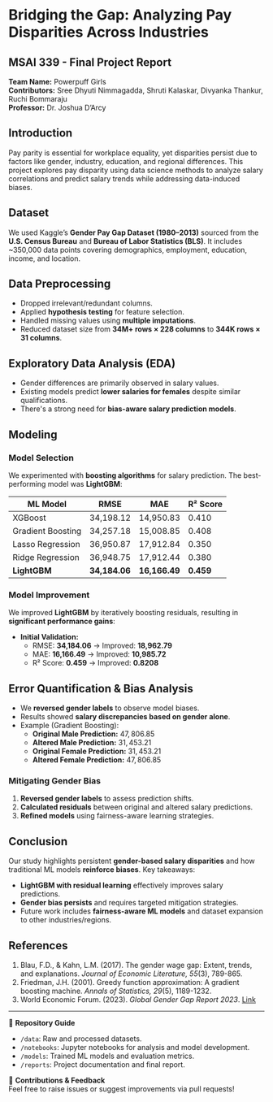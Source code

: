 # Bridging the Gap: Analyzing Pay Disparities Across Industries

## MSAI 339 - Final Project Report  
**Team Name:** Powerpuff Girls  
**Contributors:** Sree Dhyuti Nimmagadda, Shruti Kalaskar, Divyanka Thankur, Ruchi Bommaraju  
**Professor:** Dr. Joshua D’Arcy  

## Introduction  
Pay parity is essential for workplace equality, yet disparities persist due to factors like gender, industry, education, and regional differences. This project explores pay disparity using data science methods to analyze salary correlations and predict salary trends while addressing data-induced biases.

## Dataset  
We used Kaggle’s **Gender Pay Gap Dataset (1980–2013)** sourced from the **U.S. Census Bureau** and **Bureau of Labor Statistics (BLS)**. It includes ~350,000 data points covering demographics, employment, education, income, and location.

## Data Preprocessing  
- Dropped irrelevant/redundant columns.
- Applied **hypothesis testing** for feature selection.
- Handled missing values using **multiple imputations**.
- Reduced dataset size from **34M+ rows × 228 columns** to **344K rows × 31 columns**.

## Exploratory Data Analysis (EDA)  
- Gender differences are primarily observed in salary values.
- Existing models predict **lower salaries for females** despite similar qualifications.
- There's a strong need for **bias-aware salary prediction models**.

## Modeling  

### Model Selection  
We experimented with **boosting algorithms** for salary prediction. The best-performing model was **LightGBM**:

| ML Model                | RMSE      | MAE       | R² Score |
|-------------------------|----------|-----------|----------|
| XGBoost                | 34,198.12 | 14,950.83 | 0.410    |
| Gradient Boosting      | 34,257.18 | 15,008.85 | 0.408    |
| Lasso Regression       | 36,950.87 | 17,912.84 | 0.350    |
| Ridge Regression       | 36,948.75 | 17,912.44 | 0.380    |
| **LightGBM**          | **34,184.06** | **16,166.49** | **0.459** |

### Model Improvement  
We improved **LightGBM** by iteratively boosting residuals, resulting in **significant performance gains**:

- **Initial Validation:**
  - RMSE: **34,184.06** → Improved: **18,962.79**
  - MAE: **16,166.49** → Improved: **10,985.72**
  - R² Score: **0.459** → Improved: **0.8208**

## Error Quantification & Bias Analysis  
- We **reversed gender labels** to observe model biases.
- Results showed **salary discrepancies based on gender alone**.
- Example (Gradient Boosting):
  - **Original Male Prediction:** $47,806.85$
  - **Altered Male Prediction:** $31,453.21$
  - **Original Female Prediction:** $31,453.21$
  - **Altered Female Prediction:** $47,806.85$

### Mitigating Gender Bias  
1. **Reversed gender labels** to assess prediction shifts.  
2. **Calculated residuals** between original and altered salary predictions.  
3. **Refined models** using fairness-aware learning strategies.

## Conclusion  
Our study highlights persistent **gender-based salary disparities** and how traditional ML models **reinforce biases**. Key takeaways:  
- **LightGBM with residual learning** effectively improves salary predictions.  
- **Gender bias persists** and requires targeted mitigation strategies.  
- Future work includes **fairness-aware ML models** and dataset expansion to other industries/regions.

## References  
1. Blau, F.D., & Kahn, L.M. (2017). The gender wage gap: Extent, trends, and explanations. *Journal of Economic Literature, 55*(3), 789-865.  
2. Friedman, J.H. (2001). Greedy function approximation: A gradient boosting machine. *Annals of Statistics, 29*(5), 1189-1232.  
3. World Economic Forum. (2023). *Global Gender Gap Report 2023*. [Link](https://www.weforum.org/publications/global-gender-gap-report-2023)  

---

📌 **Repository Guide**  
- `/data`: Raw and processed datasets.  
- `/notebooks`: Jupyter notebooks for analysis and model development.  
- `/models`: Trained ML models and evaluation metrics.  
- `/reports`: Project documentation and final report.  

🚀 **Contributions & Feedback**  
Feel free to raise issues or suggest improvements via pull requests!  
